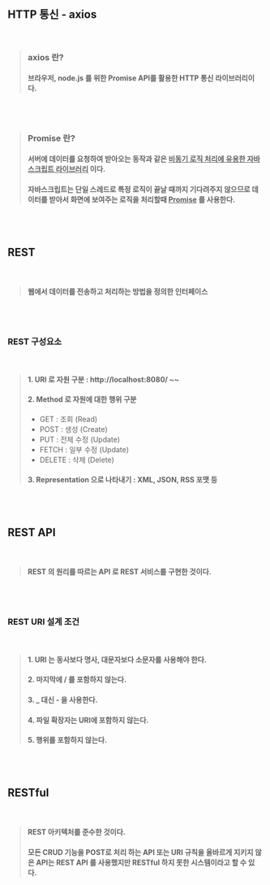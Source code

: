 ## HTTP 통신 - axios
<br>

>### axios 란? 
>#### 브라우저, node.js 를 위한 Promise API를 활용한 HTTP 통신 라이브러리이다.
<br><br>

>### Promise 란?
>#### 서버에 데이터를 요청하여 받아오는 동작과 같은 <u>**비동기 로직 처리에 유용한 자바스크립트 라이브러리**</u> 이다.
>#### 자바스크립트는 단일 스레드로 특정 로직이 끝날 때까지 기다려주지 않으므로 데이터를 받아서 화면에 보여주는 로직을 처리할때 <u>**Promise**</u> 를 사용한다.
<br><br>

## REST
<br>

>#### 웹에서 데이터를 전송하고 처리하는 방법을 정의한 인터페이스
<br><br>

### REST 구성요소
<br>

>#### 1. URI 로 자원 구분 : http://localhost:8080/ ~~
>#### 2. Method 로 자원에 대한 행위 구분
>- GET : 조회 (Read)
>- POST : 생성 (Create)
>- PUT : 전체 수정 (Update)
>- FETCH : 일부 수정 (Update)
>- DELETE : 삭제 (Delete)
>#### 3. Representation 으로 나타내기 : XML, JSON, RSS 포맷 등
<br><br>

## REST API 
<br>

>#### REST 의 원리를 따르는 API 로 REST 서비스를 구현한 것이다.
<br><br>

### REST URI 설계 조건
<br>

>#### 1. URI 는 동사보다 명사, 대문자보다 소문자를 사용해야 한다.
>#### 2. 마지막에 / 를 포함하지 않는다.
>#### 3. _ 대신 - 을 사용한다.
>#### 4. 파일 확장자는 URI에 포함하지 않는다.
>#### 5. 행위를 포함하지 않는다.
<br><br>

## RESTful
<br>

>#### REST 아키텍처를 준수한 것이다.
>#### 모든 CRUD 기능을 POST로 처리 하는 API 또는 URI 규칙을 올바르게 지키지 않은 API는 REST API 를 사용했지만 RESTful 하지 못한 시스템이라고 할 수 있다.



